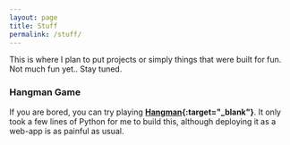 ```yaml
---
layout: page
title: Stuff
permalink: /stuff/
---
```

This is where I plan to put projects or simply things that were built for fun. Not much fun yet.. Stay tuned.

### Hangman Game

If you are bored, you can try playing **[Hangman](http://xiaoxiaowang87hangmangame.us/){:target="_blank"}**. It only took a few lines of Python for me to build this, although deploying it as a web-app is as painful as usual.
